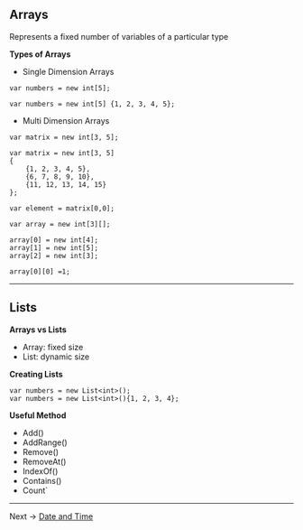 ## Arrays

Represents a fixed number of variables of a particular type

**Types of Arrays**

- Single Dimension Arrays

```
var numbers = new int[5];

var numbers = new int[5] {1, 2, 3, 4, 5};
```

- Multi Dimension Arrays

```
var matrix = new int[3, 5];

var matrix = new int[3, 5]
{
	{1, 2, 3, 4, 5},
	{6, 7, 8, 9, 10},
	{11, 12, 13, 14, 15}
};

var element = matrix[0,0];
```

```
var array = new int[3][];

array[0] = new int[4];
array[1] = new int[5];
array[2] = new int[3];

array[0][0] =1;
```
___

## Lists

**Arrays vs Lists**
- Array: fixed size
- List: dynamic size

**Creating Lists**
```
var numbers = new List<int>();
var numbers = new List<int>(){1, 2, 3, 4};
```

**Useful Method**
- Add()
- AddRange()
- Remove()
- RemoveAt()
- IndexOf()
- Contains()
- Count`
___

Next -> [Date and Time](https://github.com/JackieG19/Csharp-Date-and-Time)
